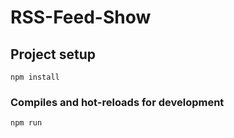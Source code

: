 # RSS-Feed-Show

## Project setup
```
npm install
```

### Compiles and hot-reloads for development
```
npm run
```
